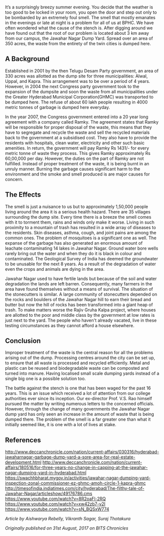 <!-- TITLE: The Tale Of The Dump -->

It’s a surprisingly breezy summer evening. You decide that the weather is too good to be locked in your room, you open the door and step out only to be bombarded by an extremely foul smell. The smell that mostly emanates in the evenings or late at night is a problem for all of us at BPHC. We have often wondered what the cause of the stench is. After digging around we have found out that the root of our problem is located about 3 km away from our campus, the Jawahar Nagar Dump Yard. Spread over an area of 350 acres, the waste from the entirety of the twin cities is dumped here.

## A Background
Established in 2001 by the then Telugu Desam Party government, an area of 330 acres was allotted as the dump site for three municipalities: Alwal, Uppal, and Kapra. This arrangement was to be over a period of 4 years. However, in 2004 the next Congress party government took to the expansion of the dumpsite and soon the waste from all municipalities under the Greater Hyderabad Municipal Corporation(GHMC) was transported to be dumped here. The refuse of about 60 lakh people resulting in 4000 metric tonnes of garbage is dumped here everyday.

In the year 2007, the Congress government entered into a 20 year long agreement with a company called Ramky. The agreement states that Ramky will be responsible for proper disposal of the waste, this means that they have to segregate and recycle the waste and sell the recycled materials back to the government at a subsidised cost. They also have to provide the residents with hospitals, clean water, electricity and other such basic amenities. In return, the government will pay Ramky Rs 1431/- for every metric tonne of waste they process. This gives Ramky approximately Rs 60,00,000 per day. However, the duties on the part of Ramky are not fulfilled. Instead of proper treatment of the waste, it is being burnt in an unruly manner. Burning the garbage causes significant harm to the environment and the smoke and smell produced is are major causes for concern.

## The Effects
The smell is just a nuisance to us but to approximately 1,50,000 people living around the area it is a serious health hazard. There are 35 villages surrounding the dump site. Every time there is a breeze the smell comes with it to torment them, rains and winds only make it worse. Living in such proximity to a mountain of trash has resulted in a wide array of diseases to the residents. Skin diseases, asthma, cough, and joint pains are among the common ones. The problem of mosquitoes is a significant one as well. The expanse of the garbage has also generated an enormous amount of leachate contaminating 14 lakes in Jawahar Nagar. Ground water bore wells rarely bring out the water and when they do it is black in colour and contaminated. The Geological Survey of India has deemed the groundwater to be unusable for the next 8 years. As a result of the degradation of water even the crops and animals are dying in the area.

Jawahar Nagar used to have fertile lands but because of the soil and water degradation the lands are left barren. Consequently, many farmers in the area have found themselves without a means of survival. The situation of the stonecutters is similar. A large community of stonecutters depended on the rocks and boulders of the Jawahar Nagar hill to earn their bread and butter but now the hill of rocks has been transformed into a giant heap of trash. To make matters worse the Rajiv Gruha Kalpa project, where houses are allotted to the poor and middle class by the government at low rates is just next to the yard. The people who haven't already vacated, live in these testing circumstances as they cannot afford a house elsewhere.

## Conclusion
Improper treatment of the waste is the central reason for all the problems arising out of the dump. Processing centres around the city can be set up, to ensure that all waste is processed and recycled efficiently. Metal and plastic can be reused and biodegradable waste can be composted and turned into manure. Having localised small scale dumping yards instead of a single big one is a possible solution too.

The battle against the stench is one that has been waged for the past 16 years. This is an issue which received a lot of attention from our college authorities ever since its inception. Our ex-director Prof. V.S. Rao himself pursued the matter by writing numerous letters to the concerned officials. However, through the change of many governments the Jawahar Nagar dump yard has only seen an increase in the amount of waste that is being dumped there. The problem of the smell is a far greater one than what it initially seemed like, it is one with a lot of lives at stake.

## References
http://www.deccanchronicle.com/nation/current-affairs/030316/hyderabad-jawaharnagar-garbage-dump-yard-a-sore-area-for-real-estate-development.html
http://www.deccanchronicle.com/nation/current-affairs/180516/for-three-years-no-change-in-capping-at-the-jawahar-nagar-dumping-yard-in-hyderabad.html
https://swachhbharat.mygov.in/activities/jawahar-nagar-dumping-yard-inspection-zonal-commissioner-ez-ghmc-amoh-circle-1-kapra-ghmc
http://timesofindia.indiatimes.com/city/hyderabad/The-filthy-tale-of-Jawahar-Nagar/articleshow/49176786.cms
https://www.youtube.com/watch?v=8R2oaFl-2RQ
https://www.youtube.com/watch?v=xw42zb7-v2I
https://www.youtube.com/watch?v=sN_BQSxW774

*Article by Aishwarya Rebelly, Vikranth Sagar, Suraj Thotakura*

*Originally published on 31st August, 2017 on BITS Chronicles*